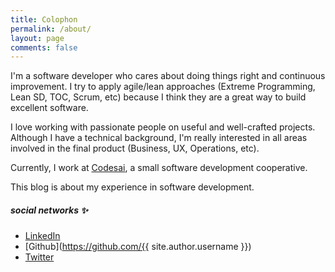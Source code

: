 ```yaml
---
title: Colophon
permalink: /about/
layout: page
comments: false
---
```


I'm a software developer who cares about doing things right and continuous improvement.
I try to apply agile/lean approaches (Extreme Programming, Lean SD, TOC, Scrum, etc) because I think they are a great way to build excellent software.

I love working with passionate people on useful and well-crafted projects. Although I have a technical background, I'm really interested in all areas involved in the final product (Business, UX, Operations, etc).

Currently, I work at <a href="https://codesai.com" target="_blank" rel="noopener">Codesai</a>, a small software development cooperative.

This blog is about my experience in software development.

##### social networks ✨

- [LinkedIn](https://es.linkedin.com/in/franreyesperdomo)
- [Github](https://github.com/{{ site.author.username }})
- [Twitter](https://twitter.com/fran_reyes)
